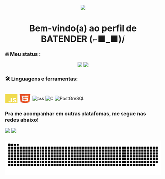 <div align="center">
 <img height="200" src="https://github.com/BATENDER/BATENDER/assets/65036435/53b2a0cc-c9b9-45c9-a68b-c7519b32a8bb" />
</div>

<h1 align="center">Bem-vindo(a) ao perfil de BATENDER (⌐■_■)/</h1>

###

<h3>🔥 Meu status :</h3>

 <div align="center">
   <img height="180em" src="https://github-readme-stats.vercel.app/api?username=BATENDER&show_icons=true&theme=radical&include_all_commits=true&count_private=true"/>
   <img height="180em" src="https://github-readme-stats.vercel.app/api/top-langs/?username=BATENDER&layout=compact&langs_count=6&theme=tokyonight"/>
</div>

###

<h3>🛠 Linguagens e ferramentas:</h3>

<div style="display: inline_block"><br>
  <img align="center" alt="Js" height="30" width="40" src="https://raw.githubusercontent.com/devicons/devicon/master/icons/javascript/javascript-plain.svg">
  <img align="center" alt="HTML" height="30" width="40" src="https://raw.githubusercontent.com/devicons/devicon/master/icons/html5/html5-original.svg">
  <img align="center" alt="css" height="30" width="40" src="https://cdn.jsdelivr.net/gh/devicons/devicon/icons/css3/css3-original.svg">
  <img align="center" alt="C" height="30" width="40" src="https://cdn.jsdelivr.net/gh/devicons/devicon/icons/c/c-plain.svg">
  <img align="center" alt="PostGreSQL" height="30" width="40" src="https://cdn.jsdelivr.net/gh/devicons/devicon/icons/postgresql/postgresql-original.svg">
</div>
 
###
 
  ### Pra me acompanhar em outras platafomas, me segue nas redes abaixo!
 
<div> 
  <a href="https://www.youtube.com/channel/UCwJPO38dm3KklATUrXhTNjw" target="_blank"><img src="https://img.shields.io/badge/YouTube-FF0000?style=for-the-badge&logo=youtube&logoColor=white" target="_blank"></a>
  <!-- <a href="" target="_blank"><img src="https://img.shields.io/badge/-Instagram-%23E4405F?style=for-the-badge&logo=instagram&logoColor=white" target="_blank"></a> 
  <a href="" target="_blank"><img src="https://img.shields.io/badge/Discord-7289DA?style=for-the-badge&logo=discord&logoColor=white" target="_blank"></a> 
  <a href="" target="_blank"><img src="https://img.shields.io/badge/-LinkedIn-%230077B5?style=for-the-badge&logo=linkedin&logoColor=white" target="_blank"></a> -->
  <a href = "mailto:vinicius.torres.san@gmail.com"><img src="https://img.shields.io/badge/-Gmail-%23333?style=for-the-badge&logo=gmail&logoColor=white" target="_blank"></a>
</div>

###

<picture>
  <source
    media="(prefers-color-scheme: dark)"
    srcset="https://raw.githubusercontent.com/platane/snk/output/github-contribution-grid-snake-dark.svg"
  />
  <source
    media="(prefers-color-scheme: light)"
    srcset="https://raw.githubusercontent.com/platane/snk/output/github-contribution-grid-snake.svg"
  />
  <img
    alt="github contribution grid snake animation"
    src="https://raw.githubusercontent.com/platane/snk/output/github-contribution-grid-snake.svg"
  />
</picture>
